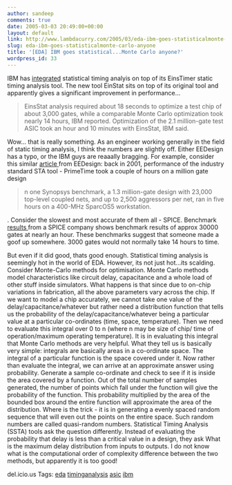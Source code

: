 ```yaml
---
author: sandeep
comments: true
date: 2005-03-03 20:49:00+00:00
layout: default
link: http://www.lambdacurry.com/2005/03/eda-ibm-goes-statisticalmonte-carlo-anyone/
slug: eda-ibm-goes-statisticalmonte-carlo-anyone
title: '[EDA] IBM goes statistical...Monte Carlo anyone?'
wordpress_id: 33
---
```


IBM has [integrated](http://www.eedesign.com/showArticle.jhtml?articleID=17602695) statistical timing analyis on top of its EinsTimer static timing analysis tool. The new tool EinStat sits on top of its original tool and apparently gives a significant improvement in performance...


<blockquote>EinsStat analysis required about 18 seconds to optimize a test chip of about 3,000 gates, while a comparable Monte Carlo optimization took nearly 14 hours, IBM reported.  Optimization of the 2.1 million-gate test ASIC took an hour and 10 minutes with EinsStat, IBM said.</blockquote>


Wow... that is really something. As an engineer working generally in the field of static timing analysis, I think the numbers are slightly off. Either EEDesign has a typo, or the IBM guys are reaaally bragging. 
For example, consider this similar [article ](http://www.eedesign.com/news/showArticle.jhtml?articleId=12805533&kc=4217)from EEDesign: back in 2001, performance of the industry standard STA tool - PrimeTime took a couple of hours on a million gate design


<blockquote>n one Synopsys benchmark, a 1.3 million-gate design with 23,000 top-level coupled nets, and up to 2,500 aggressors per net, ran in five hours on a 400-MHz SparcOS5 workstation.</blockquote>

. Consider the slowest and most accurate of them all - SPICE. Benchmark [results ](http://intusoft.com/benchmarks.htm)from a SPICE company shows benchmark results of approx 30000 gates at nearly an hour.
These benchmarks suggest that someone made a goof up somewhere. 3000 gates would not normally take 14 hours to time.

But even if it did good, thats good enough. Statistical timing analysis is seemingly hot in the world of EDA. However, its not just hot...its scalding. 
Consider Monte-Carlo methods for optimisation. Monte Carlo methods model characteristics like circuit delay, capacitance and a whole load of other stuff inside simulators. 
What happens is that since due to on-chip variations in fabrication, all the above parameters vary across the chip. If we want to model a chip accurately, we cannot take one value of the delay/capacitance/whatever but rather need a distribution function that tells us the probability of the delay/capacitance/whatever being a particular value at a particular co-ordinates (time, space, temperature). Then we need to evaluate this integral over 0 to n (where n may be size of chip/ time of operation/maximum operating temperature). It is in evaluating this integral that Monte Carlo methods are very helpful.
What they tell us is basically very simple: integrals are basically areas in a co-ordinate space. The integral of a particular function is the space covered under it. Now rather than evaluate the integral, we can arrive at an approximate answer using probability. Generate a sample co-ordinate and check to see if it is inside the  area covered by a function. 
Out of the total number of samples generated, the number of points which fall under the function will give the probability of the function.
This probability multiplied by the area of the bounded box around the entire function will approximate the area of the distribution.
Where is the trick - it is in generating a evenly spaced random sequence that will even out the points on the entire space. Such random numbers are called quasi-random numbers.
Statistical Timing Analysis (SSTA) tools ask the question differently. Instead of evaluating the probability that delay is less than a critical value in a design, they ask What is the maximum delay distribution from inputs to outputs. I do not know what is the computational order of complexity difference between the two methods, but apparently it is too good!


del.icio.us Tags: [eda](http://del.icio.us/sss8ue/eda) [timinganalysis](http://del.icio.us/sss8ue/timinganalysis) [asic](http://del.icio.us/sss8ue/asic) [ibm](http://del.icio.us/sss8ue/ibm)
